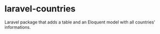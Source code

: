 # laravel-countries
Laravel package that adds a table and an Eloquent model with all countries' informations.
